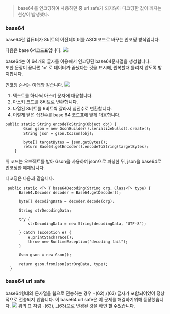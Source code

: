 >base64를 인코딩하여 사용하던 중 url safe가 되지않아 디코딩한 값이 깨지는 현상이 발생했다. 

### base64 
base64란 컴퓨터가 8비트의 이진데이터를 ASCII코드로 바꾸는 인코딩 방식입니다. 

다음은 base 64코드표입니다.
![](https://images.velog.io/images/nnoshel/post/14804cfa-087c-45ae-8bfc-c79022adcfd6/image.png)
 
base64는 이 64개의 글자를 이용해서 인코딩된 base64문자열을 생성합니다.  
또한 문장이 끝나면 '=' 로 데이터가 끝났다는 것을 표시해, 원복할때 틀리지 않도록 방지합니다. 

인코딩 순서는 아래와 같습니다. 
![](https://images.velog.io/images/nnoshel/post/9df5a267-079d-42c8-b8f0-463e6afa666a/image.png)

1. 텍스트를 하나씩 아스키 문자에 대응합니다. 
2. 아스키 코드를 8비트로 변환합니다. 
3. 나열된 8비트를 6비트씩 잘라서 십진수로 변환합니다. 
4. 이렇게 얻은 십진수를 base 64 코드표에 맞게 대응합니다. 
```
public static String encodeToString(Object obj) {
        Gson gson = new GsonBuilder().serializeNulls().create();
        String json = gson.toJson(obj);

        byte[] targetBytes = json.getBytes();
        return Base64.getEncoder().encodeToString(targetBytes);
    }
 ```
 위 코드는 오브젝트를 받아 Gson을 사용하여 json으로 파싱한 뒤, json을 base64로 인코딩한 예제입니다. 
 
 디코딩은 다음과 같습니다. 
  ```
   public static <T> T base64Decoding(String org, Class<T> type) {
        Base64.Decoder decoder = Base64.getDecoder();

        byte[] decodingData = decoder.decode(org);

        String strDecodingData;

        try {
            strDecodingData = new String(decodingData, "UTF-8");

        } catch (Exception e) {
            e.printStackTrace();
            throw new RuntimeException("decoding fail");
        }

        Gson gson = new Gson();

        return gson.fromJson(strOrgData, type);
    }
``` 


### base64 url safe
base64형태의 문자열을 웹으로 전송하는 경우 +(62),/(63) 글자가 포함되어있어 정상적으로 전송되지 않습니다. 
이
base64 url safe은 이 문제를 해결하기위해 등장했습니다. 
![](https://images.velog.io/images/nnoshel/post/cd451821-2144-41e4-b46f-27bf2abaadcc/image.png)
위의 표 처럼 -(62), _(63)으로 변경된 것을 확인 할 수있습니다. 


